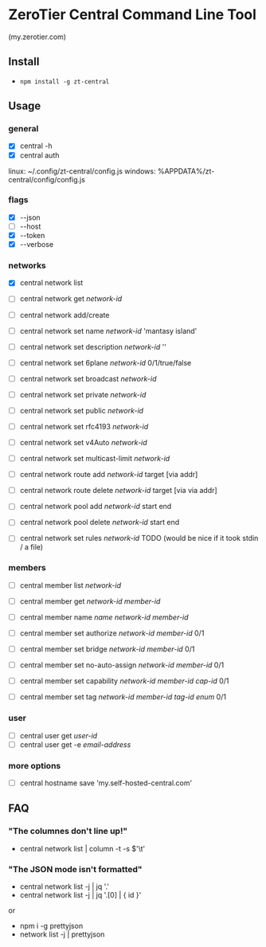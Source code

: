 # ZeroTier Central Command Line Tool
(my.zerotier.com)
## Install
- `npm install -g zt-central`
## Usage
### general

- [x] central -h
- [x] central auth

linux: ~/.config/zt-central/config.js 
windows: %APPDATA%/zt-central/config/config.js

### flags
- [x] --json 
- [ ] --host 
- [x] --token 
- [x] --verbose

### networks
- [x] central network list
- [ ] central network get _network-id_

- [ ] central network add/create

- [ ] central network set name _network-id_ 'mantasy island'
- [ ] central network set description _network-id_ ''

- [ ] central network set 6plane _network-id_ 0/1/true/false
- [ ] central network set broadcast _network-id_
- [ ] central network set private _network-id_
- [ ] central network set public _network-id_
- [ ] central network set rfc4193 _network-id_
- [ ] central network set v4Auto _network-id_
- [ ] central network set multicast-limit _network-id_

- [ ] central network route add _network-id_ target [via addr]
- [ ] central network route delete _network-id_ target [via via addr]

- [ ] central network pool add _network-id_ start end
- [ ] central network pool delete _network-id_ start end

- [ ] central network set rules _network-id_ TODO (would be nice if it took stdin / a file)

### members
- [ ] central member list _network-id_
- [ ] central member get _network-id_ _member-id_

- [ ] central member name _name_ _network-id_ _member-id_

- [ ] central member set authorize _network-id_ _member-id_ 0/1
- [ ] central member set bridge _network-id_ _member-id_ 0/1
- [ ] central member set no-auto-assign _network-id_ _member-id_ 0/1

- [ ] central member set capability _network-id_ _member-id_ _cap-id_ 0/1
- [ ] central member set tag _network-id_ _member-id_ _tag-id_ _enum_ 0/1

### user
- [ ] central user get _user-id_
- [ ] central user get -e _email-address_

### more options
- [ ] central hostname save 'my.self-hosted-central.com'

## FAQ
### "The columnes don't line up!"
- central network list | column -t -s $'\t'
### "The JSON mode isn't formatted"
- central network list -j | jq '.'
- central network list -j | jq '.[0] | { id }'

or

- npm i -g prettyjson 
- network list -j | prettyjson
